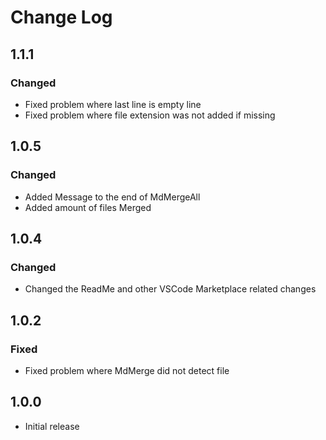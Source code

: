 # Change Log

## 1.1.1
### Changed

- Fixed problem where last line is empty line
- Fixed problem where file extension was not added if missing

## 1.0.5
### Changed
- Added Message to the end of MdMergeAll
- Added amount of files Merged

## 1.0.4
### Changed
- Changed the ReadMe and other VSCode Marketplace related changes

## 1.0.2
### Fixed
- Fixed problem where MdMerge did not detect file

## 1.0.0
- Initial release